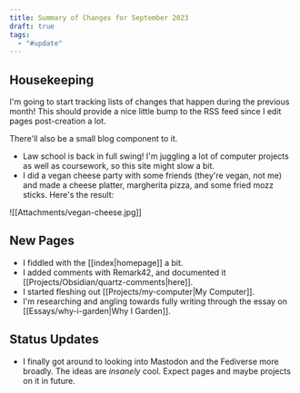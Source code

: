 ```yaml
---
title: Summary of Changes for September 2023
draft: true
tags:
  - "#update"
---
```


## Housekeeping
I'm going to start tracking lists of changes that happen during the previous month! This should provide a nice little bump to the RSS feed since I edit pages post-creation a lot.

There'll also be a small blog component to it.
- Law school is back in full swing! I'm juggling a lot of computer projects as well as coursework, so this site might slow a bit.
- I did a vegan cheese party with some friends (they're vegan, not me) and made a cheese platter, margherita pizza, and some fried mozz sticks. Here's the result:

![[Attachments/vegan-cheese.jpg]]
## New Pages
- I fiddled with the [[index|homepage]] a bit.
- I added comments with Remark42, and documented it [[Projects/Obsidian/quartz-comments|here]].
- I started fleshing out [[Projects/my-computer|My Computer]].
- I'm researching and angling towards fully writing through the essay on [[Essays/why-i-garden|Why I Garden]].
## Status Updates
- I finally got around to looking into Mastodon and the Fediverse more broadly. The ideas are *insanely* cool. Expect pages and maybe projects on it in future.